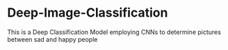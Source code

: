 # Deep-Image-Classification
This is a Deep Classification Model employing CNNs to determine pictures between sad and happy people 
